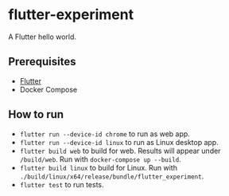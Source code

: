 # flutter-experiment

A Flutter hello world.

## Prerequisites

* [Flutter](https://docs.flutter.dev/get-started/install/linux#install-flutter-using-snapd)
* Docker Compose

## How to run

* `flutter run --device-id chrome` to run as web app.
* `flutter run --device-id linux` to run as Linux desktop app.
* `flutter build web` to build for web. Results will appear under `/build/web`. Run with `docker-compose up --build`.
* `flutter build linux` to build for Linux. Run with `./build/linux/x64/release/bundle/flutter_experiment`.
* `flutter test` to run tests.
